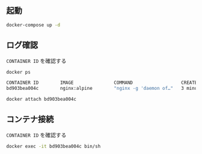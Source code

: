 ## 起動

```bash
docker-compose up -d
```

## ログ確認

`CONTAINER ID` を確認する

```bash
docker ps

CONTAINER ID        IMAGE               COMMAND                  CREATED             STATUS              PORTS                    NAMES
bd903bea004c        nginx:alpine        "nginx -g 'daemon of…"   3 minutes ago       Up 3 minutes        0.0.0.0:80->80/tcp       codeigniter_web_1
```

```bash
docker attach bd903bea004c
```

## コンテナ接続

`CONTAINER ID` を確認する

```bash
docker exec -it bd903bea004c bin/sh
```
